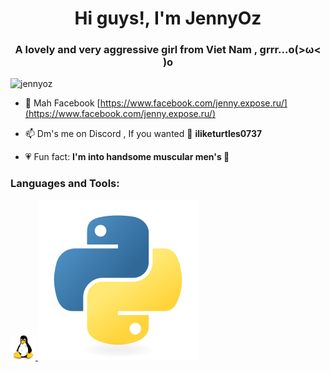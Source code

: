 <h1 align="center">Hi guys!, I'm JennyOz</h1>
<h3 align="center">A lovely and very aggressive girl from Viet Nam , grrr...o(>ω< )o</h3>

<p align="left"> <img src="https://komarev.com/ghpvc/?username=jennyoz&label=Profile%20views&color=0e75b6&style=flat" alt="jennyoz" /> </p>

- 🔅 Mah Facebook [https://www.facebook.com/jenny.expose.ru/](https://www.facebook.com/jenny.expose.ru/)

- 📫 Dm's me on Discord , If you wanted 🖤 **iliketurtles0737**

- 💗 Fun fact: **I'm into handsome muscular men's 🤤**

<p align="left">
</p>

<h3 align="left">Languages and Tools:</h3>
<p align="left"> <a href="https://www.linux.org/" target="_blank" rel="noreferrer"> <img src="https://raw.githubusercontent.com/devicons/devicon/master/icons/linux/linux-original.svg" alt="linux" width="40" width="40" height="40"/> </a> <a href="https://www.python.org" target="_blank" rel="noreferrer"> <img src="https://raw.githubusercontent.com/devicons/devicon/master/icons/python/python-original.svg" alt="python" 
